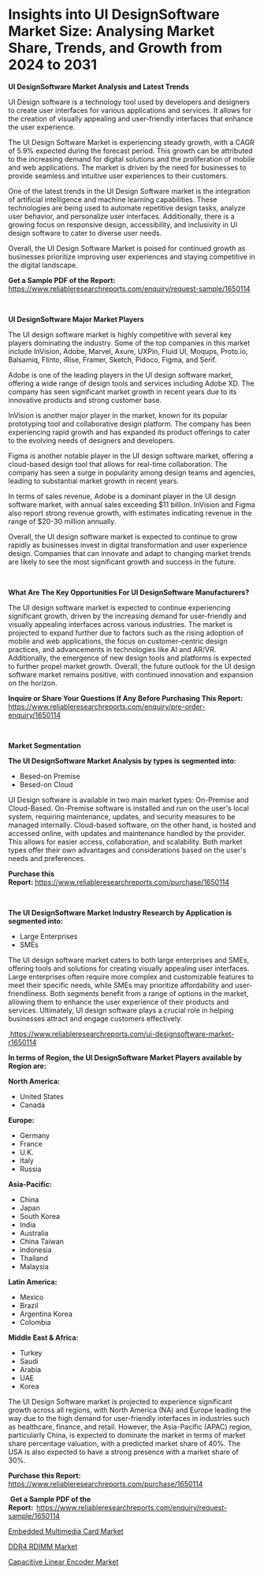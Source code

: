 <p><h1>Insights into UI DesignSoftware Market Size: Analysing Market Share, Trends, and Growth from 2024 to 2031</h1></p><p><strong>UI DesignSoftware Market Analysis and Latest Trends</strong></p>
<p><p>UI Design software is a technology tool used by developers and designers to create user interfaces for various applications and services. It allows for the creation of visually appealing and user-friendly interfaces that enhance the user experience.</p><p>The UI Design Software Market is experiencing steady growth, with a CAGR of 5.9% expected during the forecast period. This growth can be attributed to the increasing demand for digital solutions and the proliferation of mobile and web applications. The market is driven by the need for businesses to provide seamless and intuitive user experiences to their customers.</p><p>One of the latest trends in the UI Design Software market is the integration of artificial intelligence and machine learning capabilities. These technologies are being used to automate repetitive design tasks, analyze user behavior, and personalize user interfaces. Additionally, there is a growing focus on responsive design, accessibility, and inclusivity in UI design software to cater to diverse user needs.</p><p>Overall, the UI Design Software Market is poised for continued growth as businesses prioritize improving user experiences and staying competitive in the digital landscape.</p></p>
<p><strong>Get a Sample PDF of the Report:&nbsp;</strong> <a href="https://www.reliableresearchreports.com/enquiry/request-sample/1650114">https://www.reliableresearchreports.com/enquiry/request-sample/1650114</a></p>
<p>&nbsp;</p>
<p><strong>UI DesignSoftware Major Market Players</strong></p>
<p><p>The UI design software market is highly competitive with several key players dominating the industry. Some of the top companies in this market include InVision, Adobe, Marvel, Axure, UXPin, Fluid UI, Moqups, Proto.io, Balsamiq, Flinto, iRise, Framer, Sketch, Pidoco, Figma, and Serif.</p><p>Adobe is one of the leading players in the UI design software market, offering a wide range of design tools and services including Adobe XD. The company has seen significant market growth in recent years due to its innovative products and strong customer base.</p><p>InVision is another major player in the market, known for its popular prototyping tool and collaborative design platform. The company has been experiencing rapid growth and has expanded its product offerings to cater to the evolving needs of designers and developers.</p><p>Figma is another notable player in the UI design software market, offering a cloud-based design tool that allows for real-time collaboration. The company has seen a surge in popularity among design teams and agencies, leading to substantial market growth in recent years.</p><p>In terms of sales revenue, Adobe is a dominant player in the UI design software market, with annual sales exceeding $11 billion. InVision and Figma also report strong revenue growth, with estimates indicating revenue in the range of $20-30 million annually.</p><p>Overall, the UI design software market is expected to continue to grow rapidly as businesses invest in digital transformation and user experience design. Companies that can innovate and adapt to changing market trends are likely to see the most significant growth and success in the future.</p></p>
<p>&nbsp;</p>
<p><strong>What Are The Key Opportunities For UI DesignSoftware Manufacturers?</strong></p>
<p><p>The UI design software market is expected to continue experiencing significant growth, driven by the increasing demand for user-friendly and visually appealing interfaces across various industries. The market is projected to expand further due to factors such as the rising adoption of mobile and web applications, the focus on customer-centric design practices, and advancements in technologies like AI and AR/VR. Additionally, the emergence of new design tools and platforms is expected to further propel market growth. Overall, the future outlook for the UI design software market remains positive, with continued innovation and expansion on the horizon.</p></p>
<p><strong>Inquire or Share Your Questions If Any Before Purchasing This Report:</strong> <a href="https://www.reliableresearchreports.com/enquiry/pre-order-enquiry/1650114">https://www.reliableresearchreports.com/enquiry/pre-order-enquiry/1650114</a></p>
<p>&nbsp;</p>
<p><strong>Market Segmentation</strong></p>
<p><strong>The UI DesignSoftware Market Analysis by types is segmented into:</strong></p>
<p><ul><li>Besed-on Premise</li><li>Besed-on Cloud</li></ul></p>
<p><p>UI Design software is available in two main market types: On-Premise and Cloud-Based. On-Premise software is installed and run on the user's local system, requiring maintenance, updates, and security measures to be managed internally. Cloud-based software, on the other hand, is hosted and accessed online, with updates and maintenance handled by the provider. This allows for easier access, collaboration, and scalability. Both market types offer their own advantages and considerations based on the user's needs and preferences.</p></p>
<p><strong>Purchase this Report:&nbsp;</strong><a href="https://www.reliableresearchreports.com/purchase/1650114">https://www.reliableresearchreports.com/purchase/1650114</a></p>
<p>&nbsp;</p>
<p><strong>The UI DesignSoftware Market Industry Research by Application is segmented into:</strong></p>
<p><ul><li>Large Enterprises</li><li>SMEs</li></ul></p>
<p><p>The UI design software market caters to both large enterprises and SMEs, offering tools and solutions for creating visually appealing user interfaces. Large enterprises often require more complex and customizable features to meet their specific needs, while SMEs may prioritize affordability and user-friendliness. Both segments benefit from a range of options in the market, allowing them to enhance the user experience of their products and services. Ultimately, UI design software plays a crucial role in helping businesses attract and engage customers effectively.</p></p>
<p><a href="https://www.reliableresearchreports.com/ui-designsoftware-market-r1650114">&nbsp;https://www.reliableresearchreports.com/ui-designsoftware-market-r1650114</a></p>
<p><strong>In terms of Region, the UI DesignSoftware Market Players available by Region are:</strong></p>
<p>
    <p> <strong> North America: </strong>
        <ul>
            <li>United States</li>
            <li>Canada</li>
        </ul>
        </p> 
    <p> <strong> Europe: </strong>
        <ul>
            <li>Germany</li>
            <li>France</li>
            <li>U.K.</li>
            <li>Italy</li>
            <li>Russia</li>
        </ul>
        </p> 
    <p> <strong> Asia-Pacific: </strong>
        <ul>
            <li>China</li>
            <li>Japan</li>
            <li>South Korea</li>
            <li>India</li>
            <li>Australia</li>
            <li>China Taiwan</li>
            <li>Indonesia</li>
            <li>Thailand</li>
            <li>Malaysia</li>
        </ul>
        </p> 
    <p> <strong> Latin America: </strong>
        <ul>
            <li>Mexico</li>
            <li>Brazil</li>
            <li>Argentina Korea</li>
            <li>Colombia</li>
        </ul>
        </p> 
    <p> <strong> Middle East & Africa: </strong>
        <ul>
            <li>Turkey</li>
            <li>Saudi</li>
            <li>Arabia</li>
            <li>UAE</li>
            <li>Korea</li>
        </ul>
    </p>
    </p>
<p><p>The UI Design Software market is projected to experience significant growth across all regions, with North America (NA) and Europe leading the way due to the high demand for user-friendly interfaces in industries such as healthcare, finance, and retail. However, the Asia-Pacific (APAC) region, particularly China, is expected to dominate the market in terms of market share percentage valuation, with a predicted market share of 40%. The USA is also expected to have a strong presence with a market share of 30%.</p></p>
<p><strong>Purchase this Report: </strong><a href="https://www.reliableresearchreports.com/purchase/1650114">https://www.reliableresearchreports.com/purchase/1650114</a></p>
<p>&nbsp;<strong>Get a Sample PDF of the Report:&nbsp;&nbsp;</strong><a href="https://www.reliableresearchreports.com/enquiry/request-sample/1650114">https://www.reliableresearchreports.com/enquiry/request-sample/1650114</a></p>
<p><strong></strong></p>
<p><p><a href="https://www.linkedin.com/pulse/embedded-multimedia-card-market-comprehensive-assessment-type-frnae">Embedded Multimedia Card Market</a></p><p><a href="https://www.linkedin.com/pulse/ddr4-rdimmnbspmarket-focuses-market-share-size-projected-wksvc">DDR4 RDIMM Market</a></p><p><a href="https://www.linkedin.com/pulse/capacitive-linear-encoder-market-insight-trends-growth-forecasted-ds89e">Capacitive Linear Encoder Market</a></p></p>
